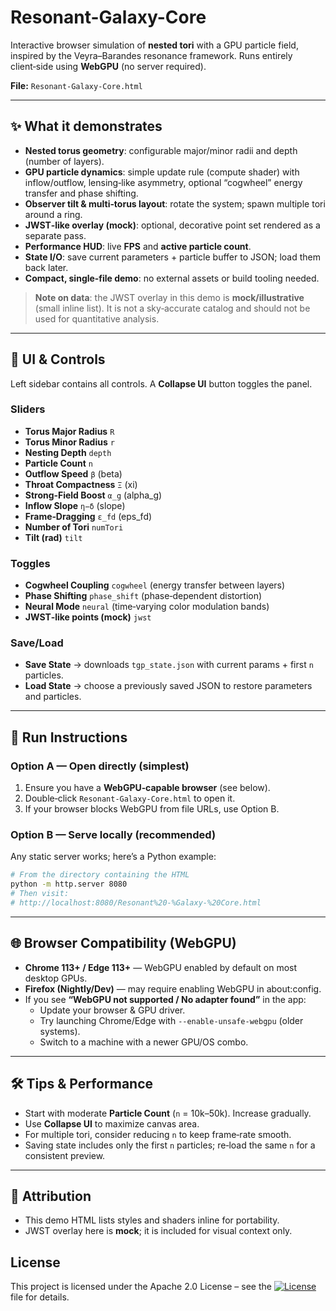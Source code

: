 # Resonant-Galaxy-Core
Interactive browser simulation of **nested tori** with a GPU particle field, inspired by the Veyra–Barandes resonance framework. Runs entirely client‑side using **WebGPU** (no server required).

**File:** `Resonant-Galaxy-Core.html`

---

## ✨ What it demonstrates
- **Nested torus geometry**: configurable major/minor radii and depth (number of layers).
- **GPU particle dynamics**: simple update rule (compute shader) with inflow/outflow, lensing‑like asymmetry, optional “cogwheel” energy transfer and phase shifting.
- **Observer tilt & multi‑torus layout**: rotate the system; spawn multiple tori around a ring.
- **JWST‑like overlay (mock)**: optional, decorative point set rendered as a separate pass.
- **Performance HUD**: live **FPS** and **active particle count**.
- **State I/O**: save current parameters + particle buffer to JSON; load them back later.
- **Compact, single‑file demo**: no external assets or build tooling needed.

> **Note on data**: the JWST overlay in this demo is **mock/illustrative** (small inline list). It is not a sky‑accurate catalog and should not be used for quantitative analysis.

---

## 🧭 UI & Controls
Left sidebar contains all controls. A **Collapse UI** button toggles the panel.

### Sliders
- **Torus Major Radius** `R`
- **Torus Minor Radius** `r`
- **Nesting Depth** `depth`
- **Particle Count** `n`
- **Outflow Speed** `β` (beta)
- **Throat Compactness** `Ξ` (xi)
- **Strong‑Field Boost** `α_g` (alpha_g)
- **Inflow Slope** `η−δ` (slope)
- **Frame‑Dragging** `ε_fd` (eps_fd)
- **Number of Tori** `numTori`
- **Tilt (rad)** `tilt`

### Toggles
- **Cogwheel Coupling** `cogwheel` (energy transfer between layers)
- **Phase Shifting** `phase_shift` (phase‑dependent distortion)
- **Neural Mode** `neural` (time‑varying color modulation bands)
- **JWST‑like points (mock)** `jwst`

### Save/Load
- **Save State** → downloads `tgp_state.json` with current params + first `n` particles.
- **Load State** → choose a previously saved JSON to restore parameters and particles.

---

## 🚀 Run Instructions

### Option A — Open directly (simplest)
1. Ensure you have a **WebGPU‑capable browser** (see below).
2. Double‑click `Resonant-Galaxy-Core.html` to open it.
3. If your browser blocks WebGPU from file URLs, use Option B.

### Option B — Serve locally (recommended)
Any static server works; here’s a Python example:
```bash
# From the directory containing the HTML
python -m http.server 8080
# Then visit:
# http://localhost:8080/Resonant%20-%Galaxy-%20Core.html
```

---

## 🌐 Browser Compatibility (WebGPU)
- **Chrome 113+ / Edge 113+** — WebGPU enabled by default on most desktop GPUs.
- **Firefox (Nightly/Dev)** — may require enabling WebGPU in about:config.
- If you see **“WebGPU not supported / No adapter found”** in the app:
  - Update your browser & GPU driver.
  - Try launching Chrome/Edge with `--enable-unsafe-webgpu` (older systems).
  - Switch to a machine with a newer GPU/OS combo.

---

## 🛠️ Tips & Performance
- Start with moderate **Particle Count** (`n` = 10k–50k). Increase gradually.
- Use **Collapse UI** to maximize canvas area.
- For multiple tori, consider reducing `n` to keep frame‑rate smooth.
- Saving state includes only the first `n` particles; re‑load the same `n` for a consistent preview.

---

## 📄 Attribution
- This demo HTML lists styles and shaders inline for portability.
- JWST overlay here is **mock**; it is included for visual context only.

## License
This project is licensed under the Apache 2.0 License – see the [![License](https://img.shields.io/badge/License-Apache_2.0-blue.svg)](LICENSE) file for details.

